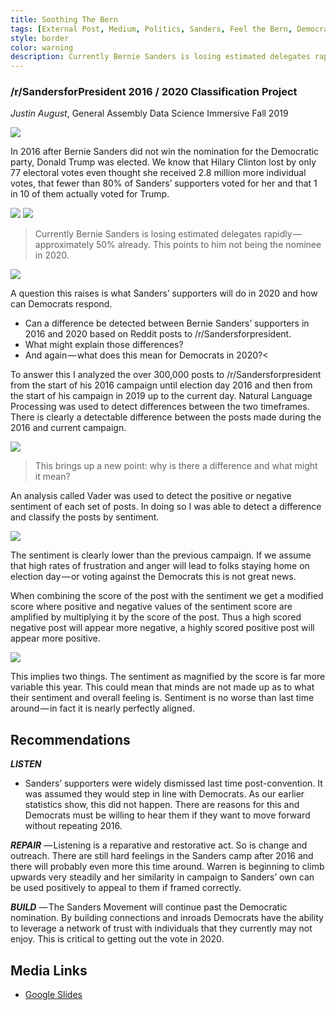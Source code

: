 ```yaml
---
title: Soothing The Bern
tags: [External Post, Medium, Politics, Sanders, Feel the Bern, Democratic Primary]
style: border
color: warning
description: Currently Bernie Sanders is losing estimated delegates rapidly — approximately 50% already. This points to him not being the nominee in 2020. What will his supporters do in the general election?
---
```

### /r/SandersforPresident 2016 / 2020 Classification Project
_Justin August_, General Assembly Data Science Immersive Fall 2019


<img src="https://cdn-images-1.medium.com/max/800/1*JPByuN3ffBFUUrc9IkVnJQ.png">

In 2016 after Bernie Sanders did not win the nomination for the Democratic party, Donald Trump was elected. We know that Hilary Clinton lost by only 77 electoral votes even thought she received 2.8 million more individual votes, that fewer than 80% of Sanders’ supporters voted for her and that 1 in 10 of them actually voted for Trump.

<img class="graf-image" data-image-id="1*44-M-CacdKCcgtUj3l113A.png" data-width="1356" data-height="406" src="https://cdn-images-1.medium.com/max/800/1*44-M-CacdKCcgtUj3l113A.png">

<img class="graf-image" data-image-id="1*qrYJg7S7slnjS-meXIVLyQ.png" data-width="1504" data-height="712" src="https://cdn-images-1.medium.com/max/800/1*qrYJg7S7slnjS-meXIVLyQ.png">

<blockquote>Currently Bernie Sanders is losing estimated delegates rapidly — approximately 50% already. This points to him not being the nominee in 2020.</blockquote>


<img class="graf-image" data-image-id="1*bCz36fNV08DBuKgCqfiIDQ.png" data-width="600" data-height="371" src="https://cdn-images-1.medium.com/max/800/1*bCz36fNV08DBuKgCqfiIDQ.png">

A question this raises is what Sanders’ supporters will do in 2020 and how can Democrats respond.

* Can a difference be detected between Bernie Sanders’ supporters in 2016 and 2020 based on Reddit posts to /r/Sandersforpresident.
* What might explain those differences?
* And again — what does this mean for Democrats in 2020?<

To answer this I analyzed the over 300,000 posts to /r/Sandersforpresident from the start of his 2016 campaign until election day 2016 and then from the start of his campaign in 2019 up to the current day. Natural Language Processing was used to detect differences between the two timeframes. There is clearly a detectable difference between the posts made during the 2016 and current campaign.

<img class="graf-image" data-image-id="1*eBSXsYU8vUkjDQocNSlawA.png" data-width="1346" data-height="432" src="https://cdn-images-1.medium.com/max/800/1*eBSXsYU8vUkjDQocNSlawA.png">

<blockquote>This brings up a new point: why is there a difference and what might it mean?</blockquote>

An analysis called Vader was used to detect the positive or negative sentiment of each set of posts. In doing so I was able to detect a difference and classify the posts by sentiment.

<img class="graf-image" data-image-id="1*G-IEfWGkEgGqsjodNnOsQA.png" data-width="1266" data-height="698" src="https://cdn-images-1.medium.com/max/600/1*G-IEfWGkEgGqsjodNnOsQA.png">

The sentiment is clearly lower than the previous campaign. If we assume that high rates of frustration and anger will lead to folks staying home on election day — or voting against the Democrats this is not great news.

When combining the score of the post with the sentiment we get a modified score where positive and negative values of the sentiment score are amplified by multiplying it by the score of the post. Thus a high scored negative post will appear more negative, a highly scored positive post will appear more positive.

<img class="graf-image" data-image-id="1*vYg-SNAl5oPNMX4q-0TszA.png" data-width="1264" data-height="752" src="https://cdn-images-1.medium.com/max/600/1*vYg-SNAl5oPNMX4q-0TszA.png">

This implies two things. The sentiment as magnified by the score is far more variable this year. This could mean that minds are not made up as to what their sentiment and overall feeling is. Sentiment is no worse than last time around — in fact it is nearly perfectly aligned.


## Recommendations

***LISTEN***
- Sanders’ supporters were widely dismissed last time post-convention. It was assumed they would step in line with Democrats. As our earlier statistics show, this did not happen. There are reasons for this and Democrats must be willing to hear them if they want to move forward without repeating 2016.

***REPAIR***
— Listening is a reparative and restorative act. So is change and outreach. There are still hard feelings in the Sanders camp after 2016 and there will probably even more this time around. Warren is beginning to climb upwards very steadily and her similarity in campaign to Sanders’ own can be used positively to appeal to them if framed correctly.

***BUILD***
— The Sanders Movement will continue past the Democratic nomination. By building connections and inroads Democrats have the ability to leverage a network of trust with individuals that they currently may not enjoy. This is critical to getting out the vote in 2020.

## Media Links
- [Google Slides](https://docs.google.com/presentation/d/1TZV8NVPswMl2Ymy6X5-u5bdhoyQTKfAg1AmTA_nRbLg/edit#slide=id.g63cbdd7274_0_20)